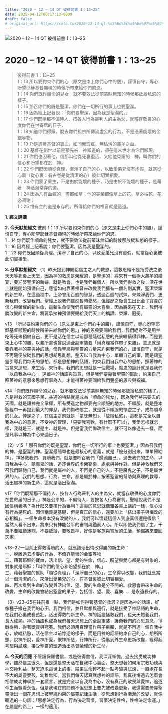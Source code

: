 ```yaml
---
title: "2020 – 12 – 14 QT 彼得前書 1：13~25"
date: 2025-04-12T00:17:13+0800
draft: false
# original_url: https://cmtc.tw/2020-12-14-qt-%e5%bd%bc%e5%be%97%e5%89%8d%e6%9b%b8-1%ef%bc%9a1325
---
```


![2020 – 12 – 14 QT 彼得前書 1：13\~25](/images/qt.jpg   "2020 – 12 – 14 QT 彼得前書 1：13\~25")

# 2020 – 12 – 14 QT 彼得前書 1：13\~25

> 彼得前書 1：13\~25  
> 1：13 所以要約束你們的心（原文是束上你們心中的腰），謹慎自守，專心盼望耶穌基督顯現的時候所帶來給你們的恩。  
> 1：14 你們既作順命的兒女，就不要效法從前蒙昧無知的時候那放縱私慾的樣子。  
> 1：15 那召你們的既是聖潔，你們在一切所行的事上也要聖潔。  
> 1：16 因為經上記著說：「你們要聖潔，因為我是聖潔的。」  
> 1：17 你們既稱那不偏待人、按各人行為審判人的主為父，就當存敬畏的心度你們在世寄居的日子，  
> 1：18 知道你們得贖，脫去你們祖宗所傳流虛妄的行為，不是憑著能壞的金銀等物，  
> 1：19 乃是憑著基督的寶血，如同無瑕疵、無玷污的羔羊之血。  
> 1：20 基督在創世以前是預先被　神知道的，卻在這末世才為你們顯現。  
> 1：21 你們也因著他，信那叫他從死裏復活、又給他榮耀的　神，叫你們的信心和盼望都在於　神。  
> 1：22 你們既因順從真理，潔淨了自己的心，以致愛弟兄沒有虛假，就當從心裏（從心裏：有古卷是從清潔的心）彼此切實相愛。  
> 1：23 你們蒙了重生，不是由於能壞的種子，乃是由於不能壞的種子，是藉著　神活潑常存的道。  
> 1：24 因為凡有血氣的，盡都如草；他的美榮都像草上的花。草必枯乾，花必凋謝；  
> 1：25 惟有主的道是永存的。所傳給你們的福音就是這道。

**1. 經文誦讀**

**2.  今天默想經文**
彼前 1：13 所以要約束你們的心（原文是束上你們心中的腰），謹慎自守，專心盼望耶穌基督顯現的時候所帶來給你們的恩。  
1：14 你們既作順命的兒女，就不要效法從前蒙昧無知的時候那放縱私慾的樣子。  
1：16 因為經上記著說：你們要聖潔，因為我是聖潔的。  
1：22 你們既因順從真理，潔淨了自己的心，以致愛弟兄沒有虛假，就當從心裏彼此切實相愛。

**3. 分享默想經文**
（1）昨天提到神賜給信主之人的救恩，這救恩絕不是指受洗之後天天等死後上天堂，因為神的救恩是榮耀的，是聖潔的，將來有一個極大羔羊的婚宴，要迎娶聖潔的新婦，就是教會，也是我們每個人。所以我們得救之後，活在世上就是開始預備自己，應當如何靠著福音來改變我們擁有一個名副其實，聖潔榮耀的新生命。在這過程中，上帝會用百般的智慧，透過百般的試煉，來煉淨我們、更新我們、改變我們。聖經上說我們雖然暫時憂愁，但經歷之後會生出比金子寶貴的信心與榮耀的新生命，這新生命使我們有屬靈的大喜樂，因為將來在天上，我們得勝改變的新生命，將要承接神預備要賜給我們天上的稱讚、榮耀、冠冕。

v13 「所以要約束你們的心（原文是束上你們心中的腰），謹慎自守，專心盼望耶穌基督顯現的時候所帶來給你們的恩。」神的恩典要賜給我們，我們絕對不是用坐吃等死來預備自己，更不是活在信主以前那種隨從私慾的光景繼續得罪神。而是要束上心中的腰，以弗所書也曾說過全副軍裝要「用真理當作帶子束腰」。意思就是要靠著神的靈與神的話，倚靠聖經與聖靈的力量來約束我們的心，謹慎自守，就是不再隨便放縱我們的思想胡思亂想，整天以自我為中心，單顧自己的事，而是讓聖靈引導我們每天的思想，都是思想神的話語，約束我們自我中心的思想，照著神的旨意來思想，來生活、來行事。我們的思想就是一個戰場，魔鬼的詭計就是要我們「以自我為中心」，遠離神的話語與旨意，但是我們要靠著聖靈的幫助，約束自己照著神的意思來思想行事為人，才能得著神要賜給我們豐盛的恩典與祝福。

v14「你們既作順命的兒女，就不要效法從前蒙昧無知的時候那放縱私慾的樣子。」凡是得救的天國子民，共通的特點就是成為「順命的兒女」，因為我們將來要去的天國，就是讓神完全掌權，所有受造之物都要完全順服的地方。不順服，就是整本聖經中一再提到最大的罪惡。我們悔改信主，就是從不順服的悖逆之子，成為順命的兒女。悖逆之子，在信主之前就是「蒙昧無知」、「放縱私慾」，這都是完全以自我為中心的意思，不受神的管理，「只要我喜歡，有什麼不可以」，我愛怎樣就怎樣，我就是王、就是主、就是神。但是當我們悔改信主，就不可以像過去一樣，而是凡事以神為中心來過日子。

（2）v15「 那召你們的既是聖潔，你們在一切所行的事上也要聖潔。」因為召我們的神，是聖潔的神。聖潔最簡單也是最核心的意義，就是「被分別出來，單單歸給神」。神拯救我們、買贖我們，就是要呼召我們「歸祂自己」。過去我們的生命，以自我為中心，聽魔鬼的話、追逐世界的虛榮宴樂，處處與神作對。但是神救我們又召我們歸祂自己，我們就是屬神的人，不再是自己的人，不是魔鬼之子，不是屬世界的人。我們的思想、行為、生命，都是屬於神，按著聖靈的幫助與真理的教導，活出屬神的新生命，這就是活出聖潔。

v17「你們既稱那不偏待人、按各人行為審判人的主為父，就當存敬畏的心度你們在世寄居的日子。」神是公平的，不偏待人，要按各人行為審判。聖經說我們不是因信稱義嗎？為什麼又要按行為審判？這裏的意思就像雅各書上講的一樣，信心沒有行為是死的。因信稱義是基礎，但是真正的信心，還要加上「結出果子與悔改的心相稱」。一個生命根本沒有改變的人，我們可以懷疑這個人到底真信還是假信？當然人看不出來，將來只有神能公平的審判與鑑察人心。所以即使我們信了主，千萬不要繼續迷糊，不要放縱，要敬畏神，好像是客旅與寄居的生活，預備將來要回天家。

v18\~22一個真正得救得贖的人，就應該活出悔改得勝的新生命：  
一、脫離過去虛妄的行為、不倚靠能壞的金銀等物  
二、藉著耶穌的寶血，活出信、望、愛的生命，信心、盼望與愛心都是有對象的，對象就是耶穌：「叫你們的信心和盼望都在於　神。」  
三、藉著聖靈的幫助「順從真理」，「潔淨自己的心」，生命得以改變，我們就應當以一個清潔的心，來活出愛弟兄的心，在基督裏彼此切實相愛。  
四、再次看到生命的改變與活出信、望、愛的生命是分不開的。救恩會帶來生命的改變，生命的改變會結出聖靈的果子，包括信、望、愛、喜樂…，是永遠長存的。

（3）v23\~25在往前推一點，我們是如何得著基督的救恩？是因為神的話語，好像種子撒在我們的心田。我們相信，並且默想與遵行，就是接受了神話語的生命，在我們心裏成長茁壯，活出得救的新生命。神的話語拯救我們，也天天餵養我們，長大成熟。神的話語也成為我們每天思想上的全副軍裝，護衛我們的心思意念，爭戰得勝，得著獎賞與冠冕。我們必須用真理當作帶子束腰，就是不再過一個自我中心，放縱私慾，活在信主以前悖逆的樣子，而是用神的話語約束自己的心，想所所想、說神所說，愛神所愛，恨神所惡，行神所行，從裏到外生命更新改變，經得起考驗與試煉，接受聖靈的塑造活出基督榮耀的新生命。

**4. 今天的回應**
不管讀保羅書信，或是彼得書信，我深深慚愧。過去接受成功神學，雖然信主很久，但是還是整天活在自我中心裏面，整天想著如何用宗教功德與神交換利益，整天追求這世上的事，結果生命輕不起一點考驗與試煉，一直處在長不大的屬靈嬰孩，幼稚無知。當我們每天認真默想神的話語，我真後悔過去怎麼會相信成功神學那一套謊言，就是完全以自我為中心，沒有真正的敬畏與愛神，追逐今生而輕看永恆。但是我現在的問題不但思想上要先被改變更新，我還需要倚靠聖靈活出一個在思想上被聖經約束的屬靈紀律生活，從思想到行為漸漸的改變，就像聽過的一句話：「思想決定行為，行為決定習慣，習慣決定性格，性格決定命運。」在屬靈的路上，一樣的適用。
